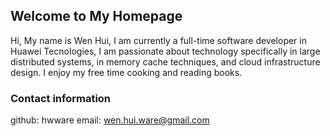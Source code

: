 ## Welcome to My Homepage

Hi, My name is Wen Hui, I am currently a full-time software developer in Huawei Tecnologies, I am passionate about technology specifically in large distributed systems, in memory cache techniques, and cloud infrastructure design. I enjoy my free time cooking and reading books.

### Contact information

github: hwware
email: wen.hui.ware@gmail.com







